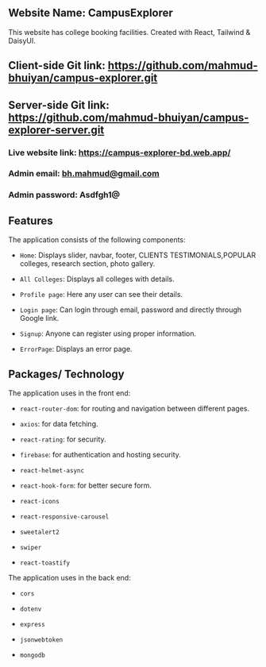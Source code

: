 ## Website Name: CampusExplorer

This website has college booking facilities. Created with React, Tailwind & DaisyUI.

## Client-side Git link: https://github.com/mahmud-bhuiyan/campus-explorer.git

## Server-side Git link: https://github.com/mahmud-bhuiyan/campus-explorer-server.git

### Live website link: https://campus-explorer-bd.web.app/

### Admin email: bh.mahmud@gmail.com

### Admin password: Asdfgh1@

## Features

The application consists of the following components:

- `Home`: Displays slider, navbar, footer, CLIENTS
  TESTIMONIALS,POPULAR colleges, research section, photo gallery.


- `All Colleges`: Displays all colleges with details.

- `Profile page`: Here any user can see their details.

- `Login page`: Can login through email, password and directly through Google link.

- `Signup`: Anyone can register using proper information.

- `ErrorPage`: Displays an error page.

## Packages/ Technology

The application uses in the front end:

- `react-router-dom`: for routing and navigation between different pages.

- `axios`: for data fetching.

- `react-rating`: for security.

- `firebase`: for authentication and hosting security.

- `react-helmet-async`

- `react-hook-form`: for better secure form.

- `react-icons`

- `react-responsive-carousel`

- `sweetalert2`

- `swiper`

- `react-toastify`

The application uses in the back end:

- `cors`

- `dotenv`

- `express`

- `jsonwebtoken`

- `mongodb`
